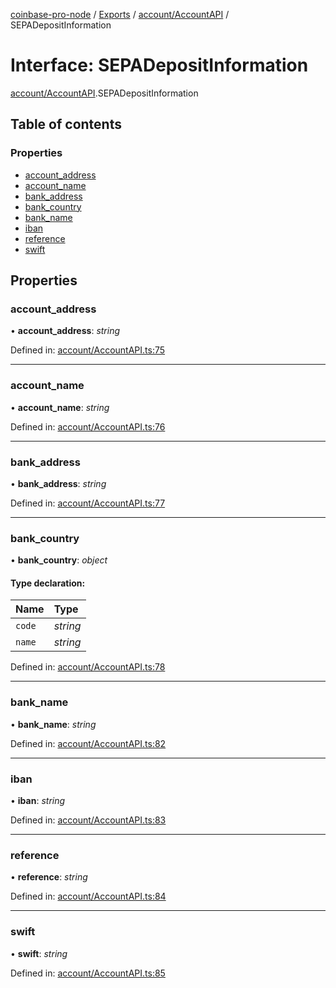 [coinbase-pro-node](../README.md) / [Exports](../modules.md) / [account/AccountAPI](../modules/account_accountapi.md) / SEPADepositInformation

# Interface: SEPADepositInformation

[account/AccountAPI](../modules/account_accountapi.md).SEPADepositInformation

## Table of contents

### Properties

- [account\_address](account_accountapi.sepadepositinformation.md#account_address)
- [account\_name](account_accountapi.sepadepositinformation.md#account_name)
- [bank\_address](account_accountapi.sepadepositinformation.md#bank_address)
- [bank\_country](account_accountapi.sepadepositinformation.md#bank_country)
- [bank\_name](account_accountapi.sepadepositinformation.md#bank_name)
- [iban](account_accountapi.sepadepositinformation.md#iban)
- [reference](account_accountapi.sepadepositinformation.md#reference)
- [swift](account_accountapi.sepadepositinformation.md#swift)

## Properties

### account\_address

• **account\_address**: *string*

Defined in: [account/AccountAPI.ts:75](https://github.com/bennycode/coinbase-pro-node/blob/760c258/src/account/AccountAPI.ts#L75)

___

### account\_name

• **account\_name**: *string*

Defined in: [account/AccountAPI.ts:76](https://github.com/bennycode/coinbase-pro-node/blob/760c258/src/account/AccountAPI.ts#L76)

___

### bank\_address

• **bank\_address**: *string*

Defined in: [account/AccountAPI.ts:77](https://github.com/bennycode/coinbase-pro-node/blob/760c258/src/account/AccountAPI.ts#L77)

___

### bank\_country

• **bank\_country**: *object*

#### Type declaration:

Name | Type |
:------ | :------ |
`code` | *string* |
`name` | *string* |

Defined in: [account/AccountAPI.ts:78](https://github.com/bennycode/coinbase-pro-node/blob/760c258/src/account/AccountAPI.ts#L78)

___

### bank\_name

• **bank\_name**: *string*

Defined in: [account/AccountAPI.ts:82](https://github.com/bennycode/coinbase-pro-node/blob/760c258/src/account/AccountAPI.ts#L82)

___

### iban

• **iban**: *string*

Defined in: [account/AccountAPI.ts:83](https://github.com/bennycode/coinbase-pro-node/blob/760c258/src/account/AccountAPI.ts#L83)

___

### reference

• **reference**: *string*

Defined in: [account/AccountAPI.ts:84](https://github.com/bennycode/coinbase-pro-node/blob/760c258/src/account/AccountAPI.ts#L84)

___

### swift

• **swift**: *string*

Defined in: [account/AccountAPI.ts:85](https://github.com/bennycode/coinbase-pro-node/blob/760c258/src/account/AccountAPI.ts#L85)
